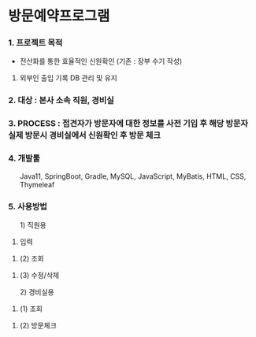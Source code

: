 # 방문예약프로그램

### 1. 프로젝트 목적
- 전산화를 통한 효율적인 신원확인 (기존 : 장부 수기 작성)
<ol><li>외부인 출입 기록 DB 관리 및 유지</li></ol>

### 2. 대상 : 본사 소속 직원, 경비실

### 3. PROCESS : 접견자가 방문자에 대한 정보를 사전 기입 후 해당 방문자 실제 방문시 경비실에서 신원확인 후 방문 체크

### 4. 개발툴
<ol>Java11, SpringBoot, Gradle, MySQL, JavaScript, MyBatis, HTML, CSS, Thymeleaf</ol>

### 5. 사용방법  
<ol>1) 직원용</ol>
<ol><li> 입력</li></ol>
<ol><li>(2) 조회</li></ol>
<ol><li>(3) 수정/삭제</li></ol>
<ol>2) 경비실용</ol>
<ol><li>(1) 조회</li></ol>
<ol><li>(2) 방문체크</li></ol>
